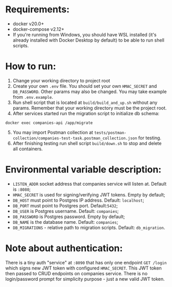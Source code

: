 # Requirements:
- docker v20.0+
- docker-compose v2.12+
- If you're running from Windows, you should have WSL installed (it's already installed with Docker Desktop by default) to be able to run shell scripts.

# How to run:
1) Change your working directory to project root
2) Create your own `.env` file. You should set your own `HMAC_SECRET` and `DB_PASSWORD`. Other params may also be changed. You may take example from `.env.example`.
3) Run shell script that is located at `build/build_and_up.sh` without any params. Remember that your working directory must be the project root.
4) After services started run the migration script to initialize db schema:
```shell
docker exec companies-api /app/migrate
```
5) You may import Postman collection at `tests/postman-collection/companies-test-task.postman_collection.json` for testing.
6) After finishing testing run shell script `build/down.sh` to stop and delete all containers.

# Environmental variable description:
- `LISTEN_ADDR` socket address that companies service will listen at. Default is `:8080`;
- `HMAC_SECRET` is used for signing/verifying JWT tokens. Empty by default;
- `DB_HOST` must point to Postgres IP address. Default: `localhost`;
- `DB_PORT` must point to Postgres port. Default:`5432`;
- `DB_USER` is Postgres username. Default: `companies`;
- `DB_PASSWORD` is Postgres password. Empty by default;
- `DB_NAME` is the database name. Default: `companies`;
- `DB_MIGRATIONS` - relative path to migration scripts. Default: `db_migration`.

# Note about authentication:
There is a tiny auth "service" at `:8090` that has only one endpoint `GET /login` which signs new JWT token with configured `HMAC_SECRET`. This JWT token then passed to CRUD endpoints on companies service. There is no login/password prompt for simplicity purpose - just a new valid JWT token.